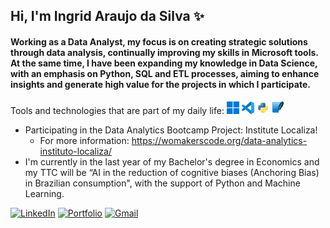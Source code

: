 ## Hi, I'm Ingrid Araujo da Silva ✨
#### Working as a Data Analyst, my focus is on creating strategic solutions through data analysis, continually improving my skills in Microsoft tools. At the same time, I have been expanding my knowledge in Data Science, with an emphasis on Python, SQL and ETL processes, aiming to enhance insights and generate high value for the projects in which I participate.

Tools and technologies that are part of my daily life: 
<img src="https://raw.githubusercontent.com/devicons/devicon/master/icons/windows11/windows11-original.svg" width="20" height="20">
<img src="https://raw.githubusercontent.com/devicons/devicon/master/icons/vscode/vscode-original.svg" width="20" height="20">
<img src="https://raw.githubusercontent.com/devicons/devicon/master/icons/python/python-original.svg" width="20" height="20">
<img src="https://raw.githubusercontent.com/devicons/devicon/master/icons/sqlite/sqlite-original.svg" width="20" height="20">

- Participating in the Data Analytics Bootcamp Project: Institute Localiza!
  - For more information: https://womakerscode.org/data-analytics-instituto-localiza/
- I'm currently in the last year of my Bachelor's degree in Economics and my TTC will be “AI in the reduction of cognitive biases (Anchoring Bias) in Brazilian consumption", with the support of Python and Machine Learning.

[![LinkedIn](https://img.shields.io/badge/LinkedIn-0077B5?style=for-the-badge&logo=linkedin&logoColor=white)](https://www.linkedin.com/in/ingrid-araujo-da-silva/)
[![Portfolio](https://img.shields.io/badge/Portfolio-000000?style=for-the-badge&logo=About.me&logoColor=white)](https://separate-jumbo-60c.notion.site/Portf-lio-Ingrid-A-Silva-2e7d42fe5d8844a9bcf8f46dea0e6ec1)
[![Gmail](https://img.shields.io/badge/Gmail-D14836?style=for-the-badge&logo=gmail&logoColor=white)](mailto:ingrid27.silvaraujo@gmail.com)

